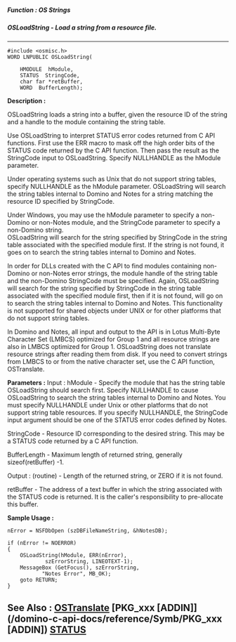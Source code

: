 ##### Function : OS Strings
##### OSLoadString - Load a string from a resource file.
---
```
#include <osmisc.h>
WORD LNPUBLIC OSLoadString(

	HMODULE  hModule,
	STATUS  StringCode,
	char far *retBuffer,
	WORD  BufferLength);
```
**Description :**

OSLoadString loads a string into a buffer, given the resource ID of the string 
and a handle to the module containing the string table.

Use OSLoadString to interpret STATUS error codes returned from C API 
functions.  First use the ERR macro to mask off the high order bits of the 
STATUS code returned by the C API function.  Then pass the result as the 
StringCode input to OSLoadString.  Specify NULLHANDLE as the hModule parameter.

Under operating systems such as Unix that do not support string tables, specify 
NULLHANDLE as the hModule parameter. OSLoadString will search the string tables 
internal to Domino and Notes for a string matching the resource ID specified by 
StringCode.

Under Windows, you may use the hModule parameter to specify a non-Domino or 
non-Notes module, and the StringCode parameter to specify a non-Domino string.  
OSLoadString will search for the string specified by StringCode in the string 
table associated with the specified module first.  If the string is not found, 
it goes on to search the string tables internal to Domino and Notes.

In order for DLLs created with the C API to find modules containing non-Domino 
or non-Notes error strings, the module handle of the string table and the 
non-Domino StringCode must be specified.  Again,  OSLoadString will search for 
the string specified by StringCode in the string table associated with the 
specified module first, then if it is not found, will go on to search the 
string tables internal to Domino and Notes.  This functionality is not 
supported for shared objects under UNIX or for other platforms that do not 
support string tables.

In Domino and Notes, all input and output to the API is in Lotus Multi-Byte 
Character Set (LMBCS) optimized for Group 1 and all resource strings are also 
in LMBCS optimized for Group 1.  OSLoadString does not translate resource 
strings after reading them from disk.  If you need to convert strings from 
LMBCS to or from the native character set, use the C API function, OSTranslate.

**Parameters :**
Input :
hModule  -  Specify the module that has the string table OSLoadString should search first.  Specify NULLHANDLE to cause OSLoadString to search the string tables internal to Domino and Notes.  You must specify NULLHANDLE under Unix or other platforms that do not support string table resources.  If you specify NULLHANDLE, the StringCode input argument should be one of the STATUS error codes defined by Notes.

StringCode  -  Resource ID corresponding to the desired string.  This may be a STATUS code returned by a C API function.

BufferLength  -  Maximum length of returned string, generally sizeof(retBuffer) -1.

Output :
(routine)  -  Length of the returned string, or ZERO if it is not found.


retBuffer  -  The address of a text buffer in which the string associated with the STATUS code is returned.  It is the caller's responsibility to pre-allocate this buffer.


**Sample Usage :**
```
nError = NSFDbOpen (szDBFileNameString, &hNotesDB);

if (nError != NOERROR)
{ 
    OSLoadString(hModule, ERR(nError),
            szErrorString, LINEOTEXT-1);
    MessageBox (GetFocus(), szErrorString,
           "Notes Error", MB_OK);
    goto RETURN;
} 
```
**See Also :**
[OSTranslate](/domino-c-api-docs/reference/Func/OSTranslate)
[PKG_xxx [ADDIN]](/domino-c-api-docs/reference/Symb/PKG_xxx [ADDIN])
[STATUS](/domino-c-api-docs/reference/Data/STATUS)
---
